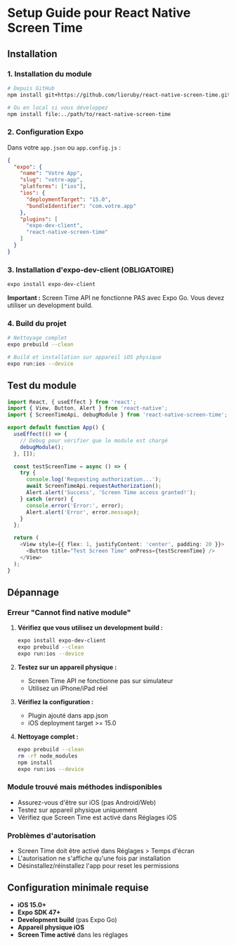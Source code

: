 # Setup Guide pour React Native Screen Time

## Installation

### 1. Installation du module

```bash
# Depuis GitHub
npm install git+https://github.com/lioruby/react-native-screen-time.git

# Ou en local si vous développez
npm install file:../path/to/react-native-screen-time
```

### 2. Configuration Expo

Dans votre `app.json` ou `app.config.js` :

```json
{
  "expo": {
    "name": "Votre App",
    "slug": "votre-app",
    "platforms": ["ios"],
    "ios": {
      "deploymentTarget": "15.0",
      "bundleIdentifier": "com.votre.app"
    },
    "plugins": [
      "expo-dev-client",
      "react-native-screen-time"
    ]
  }
}
```

### 3. Installation d'expo-dev-client (OBLIGATOIRE)

```bash
expo install expo-dev-client
```

**Important :** Screen Time API ne fonctionne PAS avec Expo Go. Vous devez utiliser un development build.

### 4. Build du projet

```bash
# Nettoyage complet
expo prebuild --clean

# Build et installation sur appareil iOS physique
expo run:ios --device
```

## Test du module

```typescript
import React, { useEffect } from 'react';
import { View, Button, Alert } from 'react-native';
import { ScreenTimeApi, debugModule } from 'react-native-screen-time';

export default function App() {
  useEffect(() => {
    // Debug pour vérifier que le module est chargé
    debugModule();
  }, []);

  const testScreenTime = async () => {
    try {
      console.log('Requesting authorization...');
      await ScreenTimeApi.requestAuthorization();
      Alert.alert('Success', 'Screen Time access granted!');
    } catch (error) {
      console.error('Error:', error);
      Alert.alert('Error', error.message);
    }
  };

  return (
    <View style={{ flex: 1, justifyContent: 'center', padding: 20 }}>
      <Button title="Test Screen Time" onPress={testScreenTime} />
    </View>
  );
}
```

## Dépannage

### Erreur "Cannot find native module"

1. **Vérifiez que vous utilisez un development build :**
   ```bash
   expo install expo-dev-client
   expo prebuild --clean
   expo run:ios --device
   ```

2. **Testez sur un appareil physique :**
   - Screen Time API ne fonctionne pas sur simulateur
   - Utilisez un iPhone/iPad réel

3. **Vérifiez la configuration :**
   - Plugin ajouté dans app.json
   - iOS deployment target >= 15.0

4. **Nettoyage complet :**
   ```bash
   expo prebuild --clean
   rm -rf node_modules
   npm install
   expo run:ios --device
   ```

### Module trouvé mais méthodes indisponibles

- Assurez-vous d'être sur iOS (pas Android/Web)
- Testez sur appareil physique uniquement
- Vérifiez que Screen Time est activé dans Réglages iOS

### Problèmes d'autorisation

- Screen Time doit être activé dans Réglages > Temps d'écran
- L'autorisation ne s'affiche qu'une fois par installation
- Désinstallez/réinstallez l'app pour reset les permissions

## Configuration minimale requise

- **iOS 15.0+**
- **Expo SDK 47+**
- **Development build** (pas Expo Go)
- **Appareil physique iOS**
- **Screen Time activé** dans les réglages